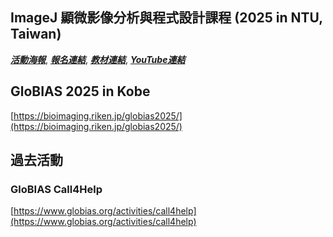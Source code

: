 
## 	ImageJ 顯微影像分析與程式設計課程 (2025 in NTU, Taiwan)
***[活動海報](https://drive.google.com/file/d/11DaEflREvSH5XQLByhorO5-ToM6Tu5g0/view?usp=drive_link)***, 
***[報名連結](https://docs.google.com/forms/d/e/1FAIpQLSezDJBtmgAjOasH5-3s5Sg2Fi4L837JW0q_KRdc75TsZTU3EQ/viewform)***, 
***[教材連結](https://github.com/EABIAS/2025-ImageJ-Micro-Image-Analysis-and-Programming_Taipei)***,
***[YouTube連結](https://www.youtube.com/watch?v=Mma--PgdsXg&list=PL_9oCBBWdG8mLVflK-MJ3YkUPmhwpKO1s)***


## GloBIAS 2025 in Kobe
[https://bioimaging.riken.jp/globias2025/](https://bioimaging.riken.jp/globias2025/)


## 過去活動
### GloBIAS Call4Help
[https://www.globias.org/activities/call4help](https://www.globias.org/activities/call4help)
